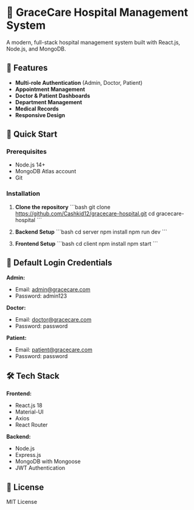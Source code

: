 # 🏥 GraceCare Hospital Management System

A modern, full-stack hospital management system built with React.js, Node.js, and MongoDB.

## 🌟 Features

- **Multi-role Authentication** (Admin, Doctor, Patient)
- **Appointment Management**
- **Doctor & Patient Dashboards**
- **Department Management**
- **Medical Records**
- **Responsive Design**

## 🚀 Quick Start

### Prerequisites
- Node.js 14+
- MongoDB Atlas account
- Git

### Installation

1. **Clone the repository**
   \`\`\`bash
   git clone https://github.com/Cashkid12/gracecare-hospital.git
   cd gracecare-hospital
   \`\`\`

2. **Backend Setup**
   \`\`\`bash
   cd server
   npm install
   npm run dev
   \`\`\`

3. **Frontend Setup**
   \`\`\`bash
   cd client
   npm install
   npm start
   \`\`\`

## 🔐 Default Login Credentials

**Admin:**
- Email: admin@gracecare.com
- Password: admin123

**Doctor:**
- Email: doctor@gracecare.com  
- Password: password

**Patient:**
- Email: patient@gracecare.com
- Password: password

## 🛠 Tech Stack

**Frontend:**
- React.js 18
- Material-UI
- Axios
- React Router

**Backend:**
- Node.js
- Express.js
- MongoDB with Mongoose
- JWT Authentication

## 📄 License

MIT License